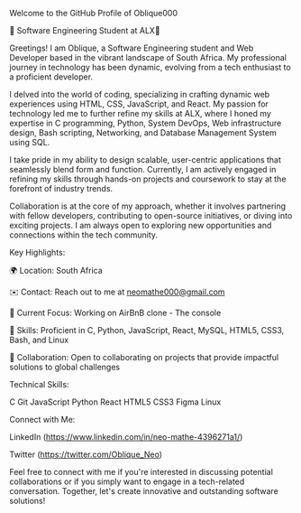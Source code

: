 Welcome to the GitHub Profile of Oblique000

🌟 Software Engineering Student at ALX🌟

Greetings! I am Oblique, a Software Engineering student and Web Developer based in the vibrant landscape of South Africa. My professional journey in technology has been dynamic, evolving from a tech enthusiast to a proficient developer.

I delved into the world of coding, specializing in crafting dynamic web experiences using HTML, CSS, JavaScript, and React. My passion for technology led me to further refine my skills at ALX, where I honed my expertise in C programming, Python, System DevOps, Web infrastructure design, Bash scripting, Networking, and Database Management System using SQL.

I take pride in my ability to design scalable, user-centric applications that seamlessly blend form and function. Currently, I am actively engaged in refining my skills through hands-on projects and coursework to stay at the forefront of industry trends.

Collaboration is at the core of my approach, whether it involves partnering with fellow developers, contributing to open-source initiatives, or diving into exciting projects. I am always open to exploring new opportunities and connections within the tech community.

Key Highlights:

🌍 Location: South Africa

✉️ Contact: Reach out to me at neomathe000@gmail.com

🚀 Current Focus: Working on AirBnB clone - The console

🧠 Skills: Proficient in C, Python, JavaScript, React, MySQL, HTML5, CSS3, Bash, and Linux

🤝 Collaboration: Open to collaborating on projects that provide impactful solutions to global challenges

Technical Skills:

C
Git
JavaScript
Python
React
HTML5
CSS3
Figma
Linux

Connect with Me:

LinkedIn (https://www.linkedin.com/in/neo-mathe-4396271a1/)

Twitter (https://twitter.com/Oblique_Neo)

Feel free to connect with me if you're interested in discussing potential collaborations or if you simply want to engage in a tech-related conversation. Together, let's create innovative and outstanding software solutions!
